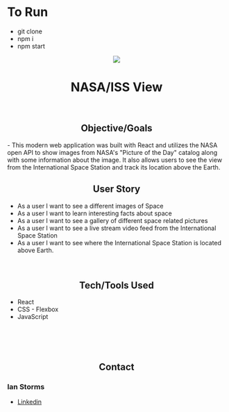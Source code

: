 # To Run
- git clone
- npm i
- npm start

<p align="center"><tb><img  src="https://visitor-badge.glitch.me/badge?page_id=Ian-Storms.NASA"/></tb></p>

<h1 align="center"> NASA/ISS View </h1>
<br>

<h2 align="center"> Objective/Goals </h2>
- This modern web application was built with React and utilizes the NASA open API to show images from NASA's "Picture of the Day" catalog along with some information about the image. It also allows users to see the view from the International Space Station and track its location above the Earth.


<br>
<h2 align="center"> User Story </h2>

- As a user I want to see a different images of Space
- As a user I want to learn interesting facts about space
- As a user I want to see a gallery of different space related pictures
- As a user I want to see a live stream video feed from the International Space Station
- As a user I want to see where the International Space Station is located above Earth.

<br>
<h2 align="center"> Tech/Tools Used </h2>

- React
- CSS - Flexbox
- JavaScript


<br>

<br>



<br>
<h2 align="center">Contact</h2>


### Ian Storms

- [Linkedin](https://www.linkedin.com/in/ianstorms/)

